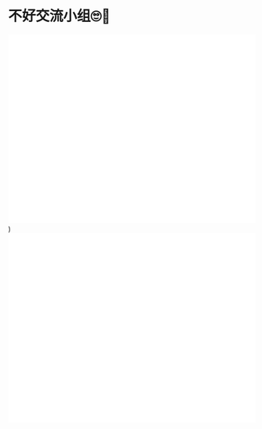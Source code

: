 # 不好交流小组🙄💅

![Lcyys666](https://raw.githubusercontent.com/Lcyys666/Lcyys666/ac272b4a529fdcf96112d316a1d4f182d6f3a150/github-metrics.svg))
![xby-wh](https://raw.githubusercontent.com/xby-wh/xby-wh/735e74c5594c2b5fe17dc2369915af010a689390/github-metrics.svg)
